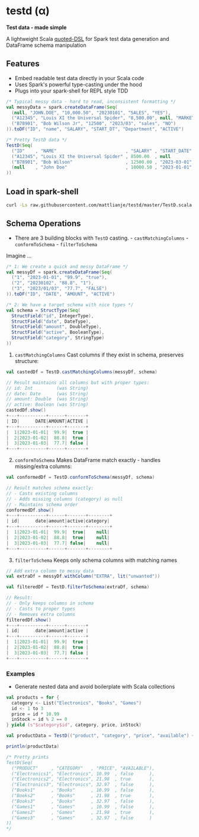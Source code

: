 # testd (α)
**Test data - made simple**

A lightweight Scala [quoted-DSL](https://homepages.inf.ed.ac.uk/wadler/papers/qdsl/qdsl.pdf) for Spark test data generation and DataFrame schema manipulation

## Features
- Embed readable test data directly in your Scala code
- Uses Spark's powerful type-casting under the hood
- Plugs into your spark-shell for REPL style TDD

```scala
/* Typical messy data - hard to read, inconsistent formatting */
val messyData = spark.createDataFrame(Seq(
  (null, "JOHN.DOE", "10,000.50", "20230101", "SALES", "YES"),
  ("A12345", "Louis XI the Universal Spider", "8,500.00", null, "MARKETING", "1"),
  ("B78901", "Bob Wilson Jr", "12500", "2023/03", "sales", "NO")
)).toDF("ID", "name", "SALARY", "START_DT", "Department", "ACTIVE")

/* Pretty TestD data */
TestD(Seq(
  ("ID"    , "NAME"                          , "SALARY" , "START_DATE", "DEPARTMENT", "ACTIVE"),
  ("A12345", "Louis XI the Universal Spider" , 8500.00  , null        , "Marketing" , true    ),
  ("B78901", "Bob Wilson"                    , 12500.00 , "2023-03-01", "Sales"     , false   ),
  (null    , "John Doe"                      , 10000.50 , "2023-01-01", "Sales"     , true    )
))
```

## Load in spark-shell
```bash
curl -Ls raw.githubusercontent.com/mattlianje/testd/master/TestD.scala | spark-shell -i -
```

## Schema Operations
- There are 3 building blocks with `TestD` casting.
		- `castMatchingColumns`
		- `conformToSchema`
		- `filterToSchema`

Imagine ...
```scala
/* 1: We create a quick and messy DataFrame */
val messyDf = spark.createDataFrame(Seq(
  ("1", "2023-01-01", "99.9", "true"),
  ("2", "20230102", "88.8", "1"),
  ("3", "2023/01/03", "77.7", "FALSE")
)).toDF("ID", "DATE", "AMOUNT", "ACTIVE")

/* 2: We have a target schema with nice types */
val schema = StructType(Seq(
  StructField("id", IntegerType),
  StructField("date", DateType),
  StructField("amount", DoubleType),
  StructField("active", BooleanType),
  StructField("category", StringType)
))
```

1. `castMatchingColumns`
Cast columns if they exist in schema, preserves structure:
```scala
val castedDf = TestD.castMatchingColumns(messyDf, schema)

// Result maintains all columns but with proper types:
// id: Int         (was String)
// date: Date      (was String)
// amount: Double  (was String)
// active: Boolean (was String)
castedDf.show()
+---+----------+------+-------+
| ID|      DATE|AMOUNT|ACTIVE |
+---+----------+------+-------+
|  1|2023-01-01|  99.9|  true |
|  2|2023-01-02|  88.8|  true |
|  3|2023-01-03|  77.7| false |
+---+----------+------+-------+
```

2. `conformToSchema`
Makes DataFrame match exactly - handles missing/extra columns:
```scala
val conformedDf = TestD.conformToSchema(messyDf, schema)

// Result matches schema exactly:
// - Casts existing columns
// - Adds missing columns (category) as null
// - Maintains schema order
conformedDf.show()
+---+----------+------+-------+--------+
| id|      date|amount|active|category|
+---+----------+------+-------+--------+
|  1|2023-01-01|  99.9|  true|    null|
|  2|2023-01-02|  88.8|  true|    null|
|  3|2023-01-03|  77.7| false|    null|
+---+----------+------+-------+--------+
```

3. `filterToSchema`
Keeps only schema columns with matching names
```scala
// Add extra column to messy data
val extraDf = messyDf.withColumn("EXTRA", lit("unwanted"))

val filteredDf = TestD.filterToSchema(extraDf, schema)

// Result:
// - Only keeps columns in schema
// - Casts to proper types
// - Removes extra columns
filteredDf.show()
+---+----------+------+-------+
| id|      date|amount|active |
+---+----------+------+-------+
|  1|2023-01-01|  99.9|  true |
|  2|2023-01-02|  88.8|  true |
|  3|2023-01-03|  77.7| false |
+---+----------+------+-------+
```


### Examples
- Generate nested data and avoid boilerplate with Scala collections
```scala
val products = for {
  category <- List("Electronics", "Books", "Games")
  id <- 1 to 3
  price = id * 10.99
  inStock = id % 2 == 0
} yield (s"$category$id", category, price, inStock)

val productData = TestD(("product", "category", "price", "available") +: products)

println(productData)

/* Pretty prints
TestD(Seq(
  ("PRODUCT"     , "CATEGORY"   , "PRICE", "AVAILABLE"),
  ("Electronics1", "Electronics", 10.99  , false      ),
  ("Electronics2", "Electronics", 21.98  , true       ),
  ("Electronics3", "Electronics", 32.97  , false      ),
  ("Books1"      , "Books"      , 10.99  , false      ),
  ("Books2"      , "Books"      , 21.98  , true       ),
  ("Books3"      , "Books"      , 32.97  , false      ),
  ("Games1"      , "Games"      , 10.99  , false      ),
  ("Games2"      , "Games"      , 21.98  , true       ),
  ("Games3"      , "Games"      , 32.97  , false      )
))
*/
```
